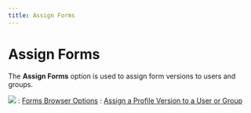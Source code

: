 ```yaml
---
title: Assign Forms
---
```


# Assign Forms


The **Assign Forms** option is used  to assign form versions to users and groups.


![]({{site.fd_baseurl}}/img/see_also.gif)
: [Forms Browser  Options]({{site.fd_baseurl}}/forms-browser/forms_browser_options.html)
: [Assign  a Profile Version to a User or Group]({{site.fd_baseurl}}/forms-browser/assign_a_profile_version_to_a_user_or_group.html)
